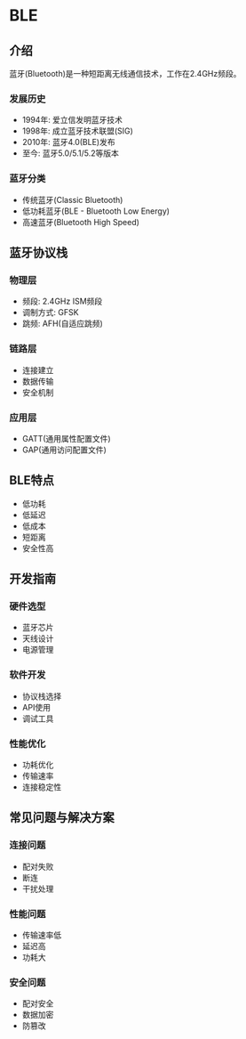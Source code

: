 # BLE


## 介绍

蓝牙(Bluetooth)是一种短距离无线通信技术，工作在2.4GHz频段。

### 发展历史

- 1994年: 爱立信发明蓝牙技术
- 1998年: 成立蓝牙技术联盟(SIG)
- 2010年: 蓝牙4.0(BLE)发布
- 至今: 蓝牙5.0/5.1/5.2等版本

### 蓝牙分类

- 传统蓝牙(Classic Bluetooth)
- 低功耗蓝牙(BLE - Bluetooth Low Energy)
- 高速蓝牙(Bluetooth High Speed)

## 蓝牙协议栈

### 物理层
- 频段: 2.4GHz ISM频段
- 调制方式: GFSK
- 跳频: AFH(自适应跳频)

### 链路层
- 连接建立
- 数据传输
- 安全机制

### 应用层
- GATT(通用属性配置文件)
- GAP(通用访问配置文件)

## BLE特点

- 低功耗
- 低延迟
- 低成本
- 短距离
- 安全性高


## 开发指南

### 硬件选型
- 蓝牙芯片
- 天线设计
- 电源管理

### 软件开发
- 协议栈选择
- API使用
- 调试工具

### 性能优化
- 功耗优化
- 传输速率
- 连接稳定性

## 常见问题与解决方案

### 连接问题
- 配对失败
- 断连
- 干扰处理

### 性能问题
- 传输速率低
- 延迟高
- 功耗大

### 安全问题
- 配对安全
- 数据加密
- 防篡改

